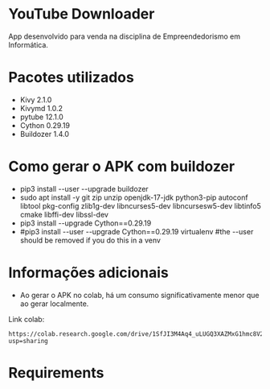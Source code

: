 # YouTube Downloader
App desenvolvido para venda na disciplina de Empreendedorismo em Informática.

# Pacotes utilizados
- Kivy 2.1.0
- Kivymd 1.0.2
- pytube 12.1.0
- Cython 0.29.19
- Buildozer 1.4.0

# Como gerar o APK com buildozer
- pip3 install --user --upgrade buildozer
- sudo apt install -y git zip unzip openjdk-17-jdk python3-pip autoconf libtool pkg-config zlib1g-dev libncurses5-dev libncursesw5-dev libtinfo5 cmake libffi-dev libssl-dev
- pip3 install --upgrade Cython==0.29.19
- #pip3 install --user --upgrade Cython==0.29.19 virtualenv  #the --user should be removed if you do this in a venv

# Informações adicionais
- Ao gerar o APK no colab, há um consumo significativamente menor que ao gerar localmente.

Link colab: 
```
https://colab.research.google.com/drive/1SfJI3M4Aq4_uLUGQ3XAZMxG1hmc8V2rZ?usp=sharing
```
# Requirements
